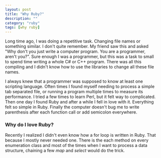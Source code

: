 ```yaml
---
layout: post
title: "Why Ruby?"
description: ""
category: "ruby"
tags: [why ruby]
---
```


Long time ago, I was doing a repetitive task. Changing file names or something similar. I don't quite remember. My friend saw this and asked "Why don't you just write a computer program. You are a programmer, aren't you?". Sure enough I was a programmer, but this was a task to small to spend time writing a whole C# or C++ program. There was all this compiling and I didn't know how to use the libraries to change all these file names.

I always knew that a programmer was supposed to know at least one scripting language. Often times I found myself needing to process a simple tab separated file, or running a program multiple times to measure its performance. I tried a few times to learn Perl, but it felt way to complicated. Then one day I found Ruby and after a while I fell in love with it. Everything felt so simple in Ruby. Finally the computer doesn't bug me to write parenthesis after each function call or add semicolon everywhere.

### Why do I love Ruby?

Recently I realized I didn't even know how a for loop is written in Ruby. That because I mostly never needed one. There is the each method on every enumeration class and most of the times when I want to process a data structure, chaining a few _map_ and _select_ would do the trick.



